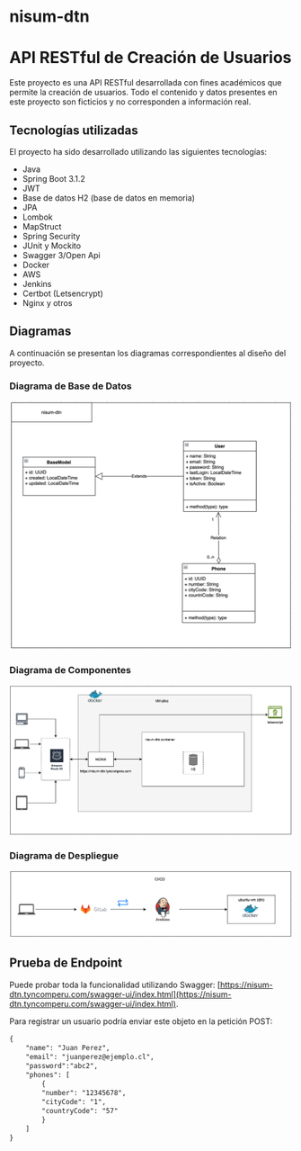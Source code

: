 # nisum-dtn

# API RESTful de Creación de Usuarios

Este proyecto es una API RESTful desarrollada con fines académicos que permite la creación de usuarios. Todo el contenido y datos presentes en este proyecto son ficticios y no corresponden a información real.

## Tecnologías utilizadas

El proyecto ha sido desarrollado utilizando las siguientes tecnologías:

- Java
- Spring Boot 3.1.2
- JWT
- Base de datos H2 (base de datos en memoria)
- JPA
- Lombok
- MapStruct
- Spring Security
- JUnit y Mockito
- Swagger 3/Open Api
- Docker
- AWS
- Jenkins
- Certbot (Letsencrypt)
- Nginx y otros

## Diagramas

A continuación se presentan los diagramas correspondientes al diseño del proyecto.

### Diagrama de Base de Datos

![Diagrama de Base de Datos](DB-diagram.png)

### Diagrama de Componentes

![Diagrama de Componentes](Components.png)

### Diagrama de Despliegue

![Diagrama de Despliegue](deployment.png)

## Prueba de Endpoint

Puede probar toda la funcionalidad utilizando Swagger: [https://nisum-dtn.tyncomperu.com/swagger-ui/index.html](https://nisum-dtn.tyncomperu.com/swagger-ui/index.html).

Para registrar un usuario podría enviar este objeto en la petición POST:
```
{
    "name": "Juan Perez",
    "email": "juanperez@ejemplo.cl",
    "password":"abc2",
    "phones": [
        {
        "number": "12345678",
        "cityCode": "1",
        "countryCode": "57"
        }
    ]
}
```



